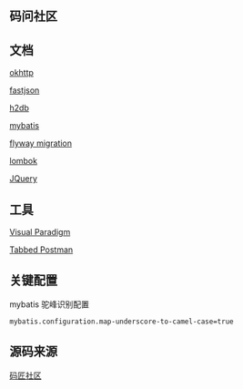 ## 码问社区

## 文档
[okhttp](https://square.github.io/okhttp/)

[fastjson](https://github.com/alibaba/fastjson)

[h2db](https://h2database.com/html/quickstart.html)

[mybatis](http://mybatis.org/spring-boot-starter/mybatis-spring-boot-autoconfigure/)

[flyway migration](https://flywaydb.org/documentation/getstarted/firststeps/maven#creating-the-project)

[lombok](https://projectlombok.org/features/all)

[JQuery](https://api.jquery.com/)

## 工具
[Visual Paradigm](https://www.visual-paradigm.com)

[Tabbed Postman](https://chrome.google.com/webstore/detail/tabbed-postman-rest-clien/coohjcphdfgbiolnekdpbcijmhambjff/related)

## 关键配置

mybatis 驼峰识别配置
```
mybatis.configuration.map-underscore-to-camel-case=true
```

## 源码来源

[码匠社区](https://github.com/codedrinker/community)
